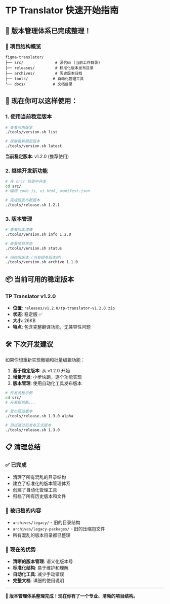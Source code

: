 # TP Translator 快速开始指南

## 🚀 版本管理体系已完成整理！

### 📁 项目结构概览
```
figma-translator/
├── src/              # 源代码 (当前工作目录)
├── releases/         # 标准化版本发布目录
├── archives/         # 历史版本归档
├── tools/           # 自动化管理工具
└── docs/            # 文档目录
```

## 🎯 现在你可以这样使用：

### 1. 使用当前稳定版本
```bash
# 查看可用版本
./tools/version.sh list

# 获取最新稳定版本
./tools/version.sh latest
```
**当前稳定版本**: v1.2.0 (推荐使用)

### 2. 继续开发新功能
```bash
# 在 src/ 目录中开发
cd src/
# 编辑 code.js, ui.html, manifest.json

# 完成后发布新版本
./tools/release.sh 1.2.1
```

### 3. 版本管理
```bash
# 查看版本详情
./tools/version.sh info 1.2.0

# 查看项目状态
./tools/version.sh status

# 归档旧版本 (当有很多版本时)
./tools/version.sh archive 1.1.0
```

## 📦 当前可用的稳定版本

### TP Translator v1.2.0
- **位置**: `releases/v1.2.0/tp-translator-v1.2.0.zip`
- **状态**: 稳定版 ✅
- **大小**: 26KB
- **特点**: 包含完整翻译功能，无兼容性问题

## 🛠️ 下次开发建议

如果你想重新实现撤销和批量编辑功能：

1. **基于稳定版本**: 从 v1.2.0 开始
2. **增量开发**: 小步快跑，逐个功能实现
3. **版本管理**: 使用自动化工具发布版本

```bash
# 开发流程示例
cd src/
# 开发新功能...

# 发布预览版本
./tools/release.sh 1.3.0 alpha

# 测试通过后发布正式版本
./tools/release.sh 1.3.0
```

## 📋 清理总结

### ✅ 已完成
- 清理了所有混乱的目录结构
- 建立了标准化的版本管理体系
- 创建了自动化管理工具
- 归档了所有历史版本和文件

### 📂 被归档的内容
- `archives/legacy/` - 旧的目录结构
- `archives/legacy-packages/` - 旧的压缩包文件
- 所有混乱的版本目录都已整理

### 🎯 现在的优势
- **清晰的版本管理**: 语义化版本号
- **标准化结构**: 易于维护和理解
- **自动化工具**: 减少手动错误
- **完整文档**: 详细的使用说明

---

**🎉 版本管理体系整理完成！现在你有了一个专业、清晰的项目结构。**